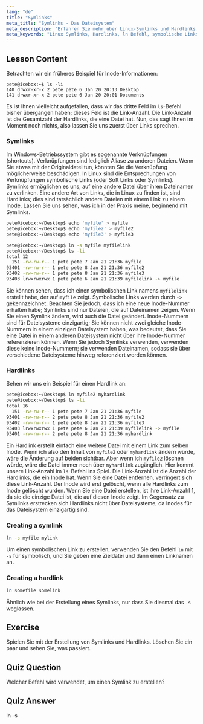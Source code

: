 ```yaml
---
lang: "de"
title: "Symlinks"
meta_title: "Symlinks - Das Dateisystem"
meta_description: "Erfahren Sie mehr über Linux-Symlinks und Hardlinks, einschließlich deren Erstellung und Verwaltung. Verstehen Sie ihre Unterschiede und Anwendungsfälle mit diesem anfängerfreundlichen Leitfaden."
meta_keywords: "Linux Symlinks, Hardlinks, ln Befehl, symbolische Links, Linux Dateisystem, Linux Tutorial, Linux für Anfänger"
---
```


## Lesson Content

Betrachten wir ein früheres Beispiel für Inode-Informationen:

```plaintext
pete@icebox:~$ ls -li
140 drwxr-xr-x 2 pete pete 6 Jan 20 20:13 Desktop
141 drwxr-xr-x 2 pete pete 6 Jan 20 20:01 Documents
```

Es ist Ihnen vielleicht aufgefallen, dass wir das dritte Feld im `ls`-Befehl bisher übergangen haben; dieses Feld ist die Link-Anzahl. Die Link-Anzahl ist die Gesamtzahl der Hardlinks, die eine Datei hat. Nun, das sagt Ihnen im Moment noch nichts, also lassen Sie uns zuerst über Links sprechen.

### Symlinks

Im Windows-Betriebssystem gibt es sogenannte Verknüpfungen (shortcuts). Verknüpfungen sind lediglich Aliase zu anderen Dateien. Wenn Sie etwas mit der Originaldatei tun, könnten Sie die Verknüpfung möglicherweise beschädigen. In Linux sind die Entsprechungen von Verknüpfungen symbolische Links (oder Soft Links oder Symlinks). Symlinks ermöglichen es uns, auf eine andere Datei über ihren Dateinamen zu verlinken. Eine andere Art von Links, die in Linux zu finden ist, sind Hardlinks; dies sind tatsächlich andere Dateien mit einem Link zu einem Inode. Lassen Sie uns sehen, was ich in der Praxis meine, beginnend mit Symlinks.

```bash
pete@icebox:~/Desktop$ echo 'myfile' > myfile
pete@icebox:~/Desktop$ echo 'myfile2' > myfile2
pete@icebox:~/Desktop$ echo 'myfile3' > myfile3

pete@icebox:~/Desktop$ ln -s myfile myfilelink
pete@icebox:~/Desktop$ ls -li
total 12
  151 -rw-rw-r-- 1 pete pete 7 Jan 21 21:36 myfile
93401 -rw-rw-r-- 1 pete pete 8 Jan 21 21:36 myfile2
93402 -rw-rw-r-- 1 pete pete 8 Jan 21 21:36 myfile3
93403 lrwxrwxrwx 1 pete pete 6 Jan 21 21:39 myfilelink -> myfile
```

Sie können sehen, dass ich einen symbolischen Link namens `myfilelink` erstellt habe, der auf `myfile` zeigt. Symbolische Links werden durch `->` gekennzeichnet. Beachten Sie jedoch, dass ich eine neue Inode-Nummer erhalten habe; Symlinks sind nur Dateien, die auf Dateinamen zeigen. Wenn Sie einen Symlink ändern, wird auch die Datei geändert. Inode-Nummern sind für Dateisysteme einzigartig; Sie können nicht zwei gleiche Inode-Nummern in einem einzigen Dateisystem haben, was bedeutet, dass Sie eine Datei in einem anderen Dateisystem nicht über ihre Inode-Nummer referenzieren können. Wenn Sie jedoch Symlinks verwenden, verwenden diese keine Inode-Nummern; sie verwenden Dateinamen, sodass sie über verschiedene Dateisysteme hinweg referenziert werden können.

### Hardlinks

Sehen wir uns ein Beispiel für einen Hardlink an:

```bash
pete@icebox:~/Desktop$ ln myfile2 myhardlink
pete@icebox:~/Desktop$ ls -li
total 16
  151 -rw-rw-r-- 1 pete pete 7 Jan 21 21:36 myfile
93401 -rw-rw-r-- 2 pete pete 8 Jan 21 21:36 myfile2
93402 -rw-rw-r-- 1 pete pete 8 Jan 21 21:36 myfile3
93403 lrwxrwxrwx 1 pete pete 6 Jan 21 21:39 myfilelink -> myfile
93401 -rw-rw-r-- 2 pete pete 8 Jan 21 21:36 myhardlink
```

Ein Hardlink erstellt einfach eine weitere Datei mit einem Link zum selben Inode. Wenn ich also den Inhalt von `myfile2` oder `myhardlink` ändern würde, wäre die Änderung auf beiden sichtbar. Aber wenn ich `myfile2` löschen würde, wäre die Datei immer noch über `myhardlink` zugänglich. Hier kommt unsere Link-Anzahl im `ls`-Befehl ins Spiel. Die Link-Anzahl ist die Anzahl der Hardlinks, die ein Inode hat. Wenn Sie eine Datei entfernen, verringert sich diese Link-Anzahl. Der Inode wird erst gelöscht, wenn alle Hardlinks zum Inode gelöscht wurden. Wenn Sie eine Datei erstellen, ist ihre Link-Anzahl 1, da sie die einzige Datei ist, die auf diesen Inode zeigt. Im Gegensatz zu Symlinks erstrecken sich Hardlinks nicht über Dateisysteme, da Inodes für das Dateisystem einzigartig sind.

### Creating a symlink

```bash
ln -s myfile mylink
```

Um einen symbolischen Link zu erstellen, verwenden Sie den Befehl `ln` mit `-s` für symbolisch, und Sie geben eine Zieldatei und dann einen Linknamen an.

### Creating a hardlink

```bash
ln somefile somelink
```

Ähnlich wie bei der Erstellung eines Symlinks, nur dass Sie diesmal das `-s` weglassen.

## Exercise

Spielen Sie mit der Erstellung von Symlinks und Hardlinks. Löschen Sie ein paar und sehen Sie, was passiert.

## Quiz Question

Welcher Befehl wird verwendet, um einen Symlink zu erstellen?

## Quiz Answer

ln -s
